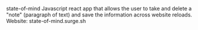 state-of-mind
Javascript react app that allows the user to take and delete a "note" (paragraph of text) and
save the information across website reloads.
Website: state-of-mind.surge.sh
